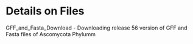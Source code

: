 # Details on Files

GFF_and_Fasta_Download - Downloading release 56 version of GFF and Fasta files of Ascomycota Phylumm

